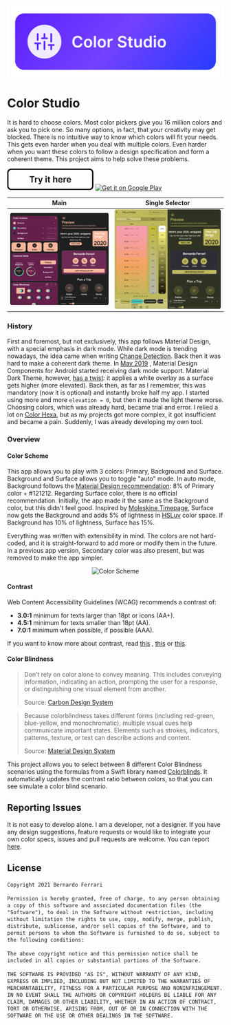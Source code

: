 ![Image of Color Studio](assets/header.png)

# Color Studio

It is hard to choose colors. Most color pickers give you 16 million colors and ask you to pick one. So many options, in
fact, that your creativity may get blocked. There is no intuitive way to know which colors will fit your needs. This
gets even harder when you deal with multiple colors. Even harder when you want these colors to follow a design
specification and form a coherent theme. This project aims to help solve these problems.

<a href="https://bernaferrari.github.io/color-studio"><img src="assets/try_here.png" height="50"/></a> [<img src="https://play.google.com/intl/en_us/badges/images/generic/en-play-badge.png" alt="Get it on Google Play" height="80">](https://play.google.com/store/apps/details?id=com.bernaferrari.colorstudio)

| Main | Single Selector |
|:-:|:-:|
| ![First](assets/web_0.png?raw=true) | ![Sec](assets/web_1.png?raw=true) |

### History

First and foremost, but not exclusively, this app follows Material Design, with a special emphasis in dark mode. While
dark mode is trending nowadays, the idea came when
writing [Change Detection](https://github.com/bernaferrari/ChangeDetection). Back then it was hard to make a coherent
dark theme. In [May 2019](https://github.com/material-components/material-components-android/releases/tag/1.1.0-alpha06)
, Material Design Components for Android started receiving dark mode support. Material Dark Theme,
however, [has a twist](https://material.io/design/color/dark-theme.html#properties): it applies a white overlay as a
surface gets higher (more elevated). Back then, as far as I remember, this was mandatory (now it is optional) and
instantly broke half my app. I started using more and more `elevation = 0`, but then it made the light theme worse.
Choosing colors, which was already hard, became trial and error. I relied a lot
on [Color Hexa](https://www.colorhexa.com/), but as my projects got more complex, it got insufficient and became a pain.
Suddenly, I was already developing my own tool.

### Overview

#### Color Scheme

This app allows you to play with 3 colors: Primary, Background and Surface. Background and Surface allows you to
toggle "auto" mode. In auto mode, Background follows
the [Material Design recommendation](https://material.io/design/color/dark-theme.html#properties): 8% of Primary color +
#121212. Regarding Surface color, there is no official recommendation. Initially, the app made it the same as the
Background color, but this didn't feel good. Inspired
by [Moleskine Timepage](https://apps.apple.com/us/app/timepage/id989178902), Surface now gets the Background and adds 5%
of lightness in [HSLuv](http://www.hsluv.org/) color space. If Background has 10% of lightness, Surface has 15%.

Everything was written with extensibility in mind. The colors are not hard-coded, and it is straight-forward to add more
or modify them in the future. In a previous app version, Secondary color was also present, but was removed to make the
app simpler.

<p align="center"><img src="assets/color_scheme.jpg?raw=true" alt="Color Scheme" height="350px"></p>

#### Contrast

Web Content Accessibility Guidelines (WCAG) recommends a contrast of:

- **3.0:1** minimum for texts larger than 18pt or icons (AA+).
- **4.5:1** minimum for texts smaller than 18pt (AA).
- **7.0:1** minimum when possible, if possible (AAA).

If you want to know more about contrast, read [this](https://usecontrast.com/guide)
, [this](https://www.w3.org/TR/WCAG21/#contrast-minimum)
or [this](https://www.carbondesignsystem.com/guidelines/accessibility/color/).

#### Color Blindness

> Don’t rely on color alone to convey meaning. This includes conveying information, indicating an action, prompting the user for a response, or distinguishing one visual element from another.
>
> Source: [Carbon Design System](https://www.carbondesignsystem.com/guidelines/accessibility/color/)

> Because colorblindness takes different forms (including red-green, blue-yellow, and monochromatic), multiple visual cues help communicate important states. Elements such as strokes, indicators, patterns, texture, or text can describe actions and content.
>
> Source: [Material Design System](https://material.io/design/usability/accessibility.html#color-contrast)

This project allows you to select between 8 different Color Blindness scenarios using the formulas from a Swift library
named [Colorblinds](https://github.com/jdekock/Colorblinds). It automatically updates the contrast ratio between colors,
so that you can see simulate a color blind scenario.

## Reporting Issues

It is not easy to develop alone. I am a developer, not a designer. If you have any design suggestions, feature requests
or would like to integrate your own color specs, issues and pull requests are welcome. You can
report [here](https://github.com/bernaferrari/color-studio/issues).

## License

    Copyright 2021 Bernardo Ferrari

    Permission is hereby granted, free of charge, to any person obtaining a copy of this software and associated documentation files (the "Software"), to deal in the Software without restriction, including without limitation the rights to use, copy, modify, merge, publish, distribute, sublicense, and/or sell copies of the Software, and to permit persons to whom the Software is furnished to do so, subject to the following conditions:

    The above copyright notice and this permission notice shall be included in all copies or substantial portions of the Software.

    THE SOFTWARE IS PROVIDED "AS IS", WITHOUT WARRANTY OF ANY KIND, EXPRESS OR IMPLIED, INCLUDING BUT NOT LIMITED TO THE WARRANTIES OF MERCHANTABILITY, FITNESS FOR A PARTICULAR PURPOSE AND NONINFRINGEMENT. IN NO EVENT SHALL THE AUTHORS OR COPYRIGHT HOLDERS BE LIABLE FOR ANY CLAIM, DAMAGES OR OTHER LIABILITY, WHETHER IN AN ACTION OF CONTRACT, TORT OR OTHERWISE, ARISING FROM, OUT OF OR IN CONNECTION WITH THE SOFTWARE OR THE USE OR OTHER DEALINGS IN THE SOFTWARE.
